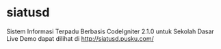 siatusd
=======

Sistem Informasi Terpadu Berbasis CodeIgniter 2.1.0 untuk Sekolah Dasar <br>
Live Demo dapat dilihat di http://siatusd.pusku.com/
